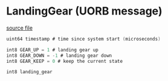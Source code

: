 # LandingGear (UORB message)



[source file](https://github.com/PX4/PX4-Autopilot/blob/main/msg/LandingGear.msg)

```c
uint64 timestamp # time since system start (microseconds)

int8 GEAR_UP = 1 # landing gear up
int8 GEAR_DOWN = -1 # landing gear down
int8 GEAR_KEEP = 0 # keep the current state

int8 landing_gear

```
